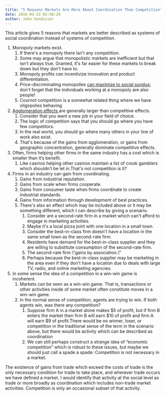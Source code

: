 ```yaml
---
title: "5 Reasons Markets Are More About Coordination Than Competition"
date: 2016-03-23 02:58:29
author: John Vandivier
---
```




This article gives 5 reasons that markets are better described as systems of social coordination instead of systems of competition.
<ol>
	<li>Monopoly markets exist.
<ol>
	<li>If there's a monopoly there isn't any competition.</li>
	<li>Some may argue that monopolistic markets are inefficient but that isn't always true. Granted, it's far easier for these markets to break down but they don't have to.</li>
	<li>Monopoly profits can incentivize innovation and product differentiation.</li>
	<li>Price-discriminating monopolies <a href=\"http://www.afterecon.com/economics-and-finance/price-discrimination-is-efficient/\">can maximize to social surplus</a>; don't forget that the individuals working at a monopoly are also people!</li>
	<li>Cournot competition is a somewhat related thing where we have oligopolies behaving</li>
</ol>
</li>
	<li><a href=\"https://en.wikipedia.org/wiki/Economies_of_agglomeration#Advantages_of_agglomeration\">Agglomeration effects </a>are generally larger than competitive effects.
<ol>
	<li>Consider that you want a new job in your field of choice.</li>
	<li>The logic of competition says that you should go where you have few competitors.</li>
	<li>In the real world, you should go where many others in your line of work also exist.</li>
	<li>That's because of the gains from agglomeration, or gains from geographic concentration, generally dominate competitive effects.</li>
</ol>
</li>
	<li>Often, firms helping other firms in the same industry has a cost which is smaller than it’s benefit.
<ol>
	<li>Like casinos helping other casinos maintain a list of crook gamblers which shouldn’t be let in.That's not competition is it?</li>
</ol>
</li>
	<li>Firms in an industry can gain from coordinating.
<ol>
	<li>Gains from industrial reputation.</li>
	<li>Gains from scale when firms cooperate.</li>
	<li>Gains from consumer taste when firms coordinate to create industrial standards.</li>
	<li>Gains from information through development of best practices.</li>
	<li>There's also an effect which may be included above or it may be something different, which I can describe by giving a scenario.
<ol>
	<li>Consider are a second-rate firm in a market which can't afford to engage in marketing activities.</li>
	<li>Maybe it's a local pizza joint with one location in a small town.</li>
	<li>Consider the best-in-class firm doesn't have a location in the same small town as the second-rate firm.</li>
	<li>Residents have demand for the best-in-class supplier and they are willing to substitute consumption of the second-rate firm.</li>
	<li>The second-rate firm \"gains by association.\"</li>
	<li>Perhaps because the best-in-class supplier may be marketing in the area even if they don't have a location due to deals with large TV, radio, and online marketing agencies.</li>
</ol>
</li>
</ol>
</li>
	<li>In some sense the idea of a competition in a win-win game is incoherent.
<ol>
	<li>Markets can be seen as a win-win game. That is, transactions or other activities inside of some market often constitute moves in a win-win game.</li>
	<li>In the normal sense of competition, agents are trying to win. If both agents win, was there any competition?
<ol>
	<li>Suppose firm A in a market alone makes $5 of profit, but if firm B enters the market then firm B will earn $10 of profit and firm A will earn $9 of profit.There would be no winner, loser, or competition in the traditional sense of the term in the scenario above, but there would be activity which can be described as coordination</li>
	<li>We can still perhaps construct a strange idea of “economic competition” which is robust to these issues, but maybe we should just call a spade a spade: Competition is not necessary in a market.</li>
</ol>
</li>
</ol>
</li>
</ol>
The existence of gains from trade which exceed the costs of trade is the only necessary condition for trade to take place, and wherever trade occurs we have defined a market. I would identify that activity at the social level as trade or more broadly as coordination which includes non-trade market activities. Competition is only an occasional subset of that activity.